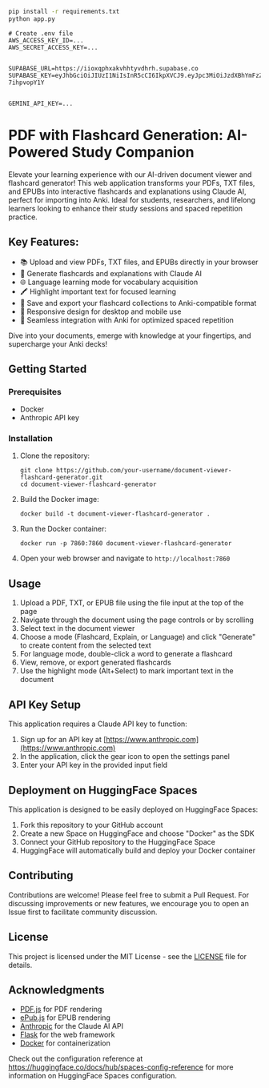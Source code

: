 ```bash
pip install -r requirements.txt
python app.py
```

``` 
# Create .env file
AWS_ACCESS_KEY_ID=...
AWS_SECRET_ACCESS_KEY=...


SUPABASE_URL=https://iioxqphxakvhhtyvdhrh.supabase.co
SUPABASE_KEY=eyJhbGciOiJIUzI1NiIsInR5cCI6IkpXVCJ9.eyJpc3MiOiJzdXBhYmFzZSIsInJlZiI6Imlpb3hxcGh4YWt2aGh0eXZkaHJoIiwicm9sZSI6InNlcnZpY2Vfcm9sZSIsImlhdCI6MTczODgzNDkyMCwiZXhwIjoyMDU0NDEwOTIwfQ.CNX5Fc0JAljnkL_uf7qnUjbWX2urwYXA-7ihpvopY1Y


GEMINI_API_KEY=...
```


# PDF with Flashcard Generation: AI-Powered Study Companion

Elevate your learning experience with our AI-driven document viewer and flashcard generator! This web application transforms your PDFs, TXT files, and EPUBs into interactive flashcards and explanations using Claude AI, perfect for importing into Anki. Ideal for students, researchers, and lifelong learners looking to enhance their study sessions and spaced repetition practice.

## Key Features:
- 📚 Upload and view PDFs, TXT files, and EPUBs directly in your browser
- 🤖 Generate flashcards and explanations with Claude AI
- 🌐 Language learning mode for vocabulary acquisition
- 🖍️ Highlight important text for focused learning
- 💾 Save and export your flashcard collections to Anki-compatible format
- 📱 Responsive design for desktop and mobile use
- 🔄 Seamless integration with Anki for optimized spaced repetition

Dive into your documents, emerge with knowledge at your fingertips, and supercharge your Anki decks!

## Getting Started

### Prerequisites
- Docker
- Anthropic API key

### Installation

1. Clone the repository:
   ```
   git clone https://github.com/your-username/document-viewer-flashcard-generator.git
   cd document-viewer-flashcard-generator
   ```

2. Build the Docker image:
   ```
   docker build -t document-viewer-flashcard-generator .
   ```

3. Run the Docker container:
   ```
   docker run -p 7860:7860 document-viewer-flashcard-generator
   ```

4. Open your web browser and navigate to `http://localhost:7860`

## Usage

1. Upload a PDF, TXT, or EPUB file using the file input at the top of the page
2. Navigate through the document using the page controls or by scrolling
3. Select text in the document viewer
4. Choose a mode (Flashcard, Explain, or Language) and click "Generate" to create content from the selected text
5. For language mode, double-click a word to generate a flashcard
6. View, remove, or export generated flashcards
7. Use the highlight mode (Alt+Select) to mark important text in the document

## API Key Setup

This application requires a Claude API key to function:

1. Sign up for an API key at [https://www.anthropic.com](https://www.anthropic.com)
2. In the application, click the gear icon to open the settings panel
3. Enter your API key in the provided input field

## Deployment on HuggingFace Spaces

This application is designed to be easily deployed on HuggingFace Spaces:

1. Fork this repository to your GitHub account
2. Create a new Space on HuggingFace and choose "Docker" as the SDK
3. Connect your GitHub repository to the HuggingFace Space
4. HuggingFace will automatically build and deploy your Docker container

## Contributing

Contributions are welcome! Please feel free to submit a Pull Request. For discussing improvements or new features, we encourage you to open an Issue first to facilitate community discussion.

## License

This project is licensed under the MIT License - see the [LICENSE](LICENSE) file for details.

## Acknowledgments

- [PDF.js](https://mozilla.github.io/pdf.js/) for PDF rendering
- [ePub.js](https://github.com/futurepress/epub.js/) for EPUB rendering
- [Anthropic](https://www.anthropic.com) for the Claude AI API
- [Flask](https://flask.palletsprojects.com/) for the web framework
- [Docker](https://www.docker.com/) for containerization

Check out the configuration reference at https://huggingface.co/docs/hub/spaces-config-reference for more information on HuggingFace Spaces configuration.
